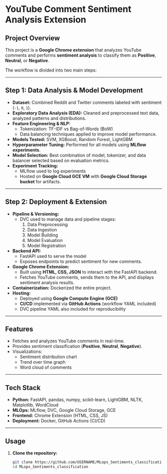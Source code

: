 # YouTube Comment Sentiment Analysis Extension

## Project Overview
This project is a **Google Chrome extension** that analyzes YouTube comments and performs **sentiment analysis** to classify them as **Positive**, **Neutral**, or **Negative**.  

The workflow is divided into two main steps:

---

## Step 1: Data Analysis & Model Development
- **Dataset:** Combined Reddit and Twitter comments labeled with sentiment (`-1`, `0`, `1`).  
- **Exploratory Data Analysis (EDA):** Cleaned and preprocessed text data, analyzed patterns and distributions.  
- **Feature Engineering & NLP:**  
  - Tokenization: TF-IDF vs Bag-of-Words (BoW)  
  - Data balancing techniques applied to improve model performance.  
- **Models Tested:** SVM, XGBoost, Random Forest, LightGBM  
- **Hyperparameter Tuning:** Performed for all models using **MLflow experiments**.  
- **Model Selection:** Best combination of model, tokenizer, and data balancer selected based on evaluation metrics.  
- **Experiment Tracking:**  
  - MLflow used to log experiments  
  - Hosted on **Google Cloud GCE VM** with **Google Cloud Storage bucket** for artifacts.  

---

## Step 2: Deployment & Extension
- **Pipeline & Versioning:**  
  - DVC used to manage data and pipeline stages:  
    1. Data Preprocessing  
    2. Data Ingestion  
    3. Model Building  
    4. Model Evaluation  
    5. Model Registration  
- **Backend API:**  
  - FastAPI used to serve the model  
  - Exposes endpoints to predict sentiment for new comments.  
- **Google Chrome Extension:**  
  - Built using **HTML, CSS, JSON** to interact with the FastAPI backend.  
  - Fetches YouTube comments, sends them to the API, and displays sentiment analysis results.  
- **Containerization:** Dockerized the entire project.  
- **Hosting:**  
  - Deployed using **Google Compute Engine (GCE)**  
  - **CI/CD** implemented via **GitHub Actions** (workflow YAML included)  
  - DVC pipeline YAML also included for reproducibility  

---

## Features
- Fetches and analyzes YouTube comments in real-time.  
- Provides sentiment classification (**Positive**, **Neutral**, **Negative**).  
- Visualizations:
  - Sentiment distribution chart  
  - Trend over time graph  
  - Word cloud of comments  

---

## Tech Stack
- **Python:** FastAPI, pandas, numpy, scikit-learn, LightGBM, NLTK, Matplotlib, WordCloud  
- **MLOps:** MLflow, DVC, Google Cloud Storage, GCE  
- **Frontend:** Chrome Extension (HTML, CSS, JS)  
- **Deployment:** Docker, GitHub Actions (CI/CD)  

---

## Usage
1. **Clone the repository:**  
   ```bash
   git clone https://github.com/USERNAME/MLops_Sentiments_classification.git
   cd MLops_Sentiments_classification
